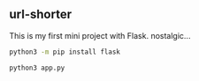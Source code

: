## url-shorter

This is my first mini project with Flask. nostalgic...

```bash
python3 -m pip install flask
```

```bash
python3 app.py
```
